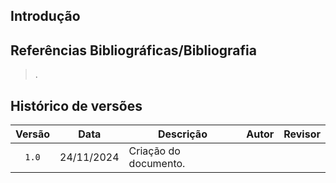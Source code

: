 ## Introdução







## Referências Bibliográficas/Bibliografia

> .

## Histórico de versões 

|Versão|Data|Descrição|Autor|Revisor|
|:----:|----|---------|-----|:-------:|
|`1.0`|24/11/2024|Criação do documento. |[](https://github.com/)|[](https://github.com/)|